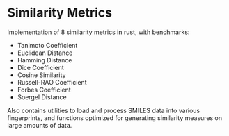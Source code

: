 # Similarity Metrics
Implementation of 8 similarity metrics in rust, with benchmarks:
 - Tanimoto Coefficient
 - Euclidean Distance
 - Hamming Distance
 - Dice Coefficient
 - Cosine Similarity
 - Russell-RAO Coefficient
 - Forbes Coefficient
 - Soergel Distance

Also contains utilities to load and process SMILES data into various fingerprints, and functions optimized for generating similarity measures on large amounts of data.

